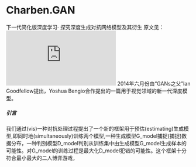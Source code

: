 # Charben.GAN
下一代简化版深度学习· 探究深度生成对抗网络模型及其衍生
原文见：![GAN](https://arxiv.org/pdf/1406.2661.pdf) 2014年六月份由“GANs之父”Ian Goodfellow提出，Yoshua Bengio合作提出的一篇用于视觉领域的新一代深度模型。

##### 引言

我们通过(vis)一种对抗处理过程提出了一个新的框架用于预估(estimating)生成模型,即同时地(simultaneously)训练两个模型,一种生成模型G_model捕捉(捕捉)数据分布，一种判别模型D_model判别从训练集中由生成模型G_model生成样本的可能性。对G_model的训练过程是最大化D_model犯错的可能性。这个框架十分符合最小最大的二人博弈游戏，
